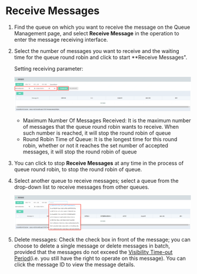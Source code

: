 # Receive Messages

1. Find the queue on which you want to receive the message on the Queue Management page, and select **Receive Message** in the operation to enter the message receiving interface.

2. Select the number of messages you want to receive and the waiting time for the queue round robin and click to start **Receive Messages".

   Setting receiving parameter:

   ![接收参数](../../../../../image/Internet-Middleware/Queue-Service/操作指南-11.png)

   - Maximum Number Of Messages Received: It is the maximum number of messages that the queue round robin wants to receive. When such number is reached, it will stop the round robin of queue
   - Round Robin Time of Queue: It is the longest time for this round robin, whether or not it reaches the set number of accepted messages, it will stop the round robin of queue

3. You can click to stop **Receive Messages** at any time in the process of queue round robin, to stop the round robin of queue.

4. Select another queue to receive messages; select a queue from the drop-down list to receive messages from other queues.

   ![选择队列](../../../../../image/Internet-Middleware/Queue-Service/操作指南-12.png)

5. Delete messages: Check the check box in front of the message; you can choose to delete a single message or delete messages in batch, provided that the messages do not exceed the [Visibility Time-out Period](../../Introduction/Core-Concepts.md)(i.e. you still have the right to operate on this message). You can click the message ID to view the message details.
